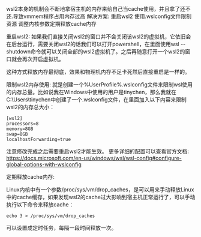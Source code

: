 wsl2本身的机制会不断地拿宿主机的内存来给自己当cache使用，并且拿了还不还.导致vmmem程序占用内存过高
解决方案:
重启wsl2
使用.wslconfig文件限制资源
调整内核参数定期释放cache内存

重启wsl2:
如果我们直接关闭wsl2的窗口并不会关闭该wsl2的虚拟机，它依旧会在后台运行，需要关闭wsl2的话我们可以打开powershell，在里面使用wsl --shutdown命令就可以关闭全部的wsl2虚拟机了。之后再随意打开一个wsl2的窗口就会再次开启虚拟机。

这种方式释放内存最彻底，效果和物理机内存不足卡死然后直接重启是一样的。


限制wsl2内存使用:
就是创建一个%UserProfile%\.wslconfig文件来限制wsl使用的内存总量。比如说我在Windows中使用的用户是tinychen，那么我就在C:\Users\tinychen中创建了一个.wslconfig文件，在里面加入以下内容来限制wsl2的内存总大小：
```shell
[wsl2]
processors=8
memory=8GB
swap=8GB
localhostForwarding=true
```


注意修改完成之后需要重启wsl2才能生效。 更多详细的配置可以查看官方文档: https://docs.microsoft.com/en-us/windows/wsl/wsl-config#configure-global-options-with-wslconfig



定期释放cache内存:

Linux内核中有一个参数/proc/sys/vm/drop_caches，是可以用来手动释放Linux中的cache缓存，如果发现wsl2的cache过大影响到宿主机正常运行了，可以手动执行以下命令来释放cache：
```shell
echo 3 > /proc/sys/vm/drop_caches
```
可以设置成定时任务，每隔一段时间释放一次。

